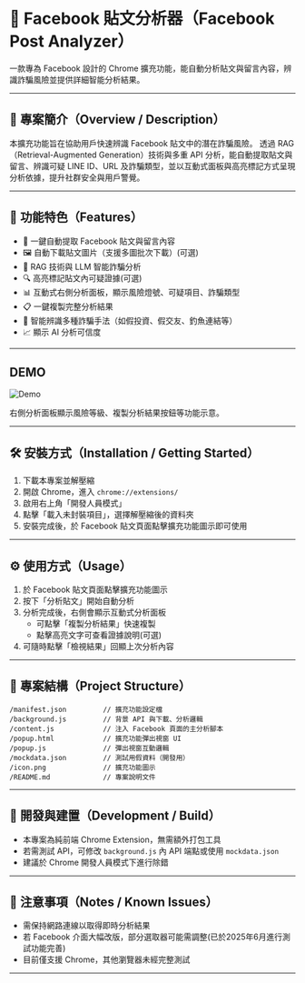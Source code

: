 # 📘 Facebook 貼文分析器（Facebook Post Analyzer）

一款專為 Facebook 設計的 Chrome 擴充功能，能自動分析貼文與留言內容，辨識詐騙風險並提供詳細智能分析結果。

---

## 📖 專案簡介（Overview / Description）

本擴充功能旨在協助用戶快速辨識 Facebook 貼文中的潛在詐騙風險。
透過 RAG（Retrieval-Augmented Generation）技術與多重 API 分析，能自動提取貼文與留言、辨識可疑 LINE ID、URL 及詐騙類型，並以互動式面板與高亮標記方式呈現分析依據，提升社群安全與用戶警覺。

---

## 🚀 功能特色（Features）

- 📝 一鍵自動提取 Facebook 貼文與留言內容
- 🖼️ 自動下載貼文圖片（支援多圖批次下載）(可選)
- 🤖 RAG 技術與 LLM 智能詐騙分析
- 🔍 高亮標記貼文內可疑證據(可選)
- 📊 互動式右側分析面板，顯示風險燈號、可疑項目、詐騙類型
- 📋 一鍵複製完整分析結果
- 🎯 智能辨識多種詐騙手法（如假投資、假交友、釣魚連結等）
- 📈 顯示 AI 分析可信度


---

## DEMO

![Demo](docs/demo_2025_06_20.gif)

 右側分析面板顯示風險等級、複製分析結果按鈕等功能示意。

---

## 🛠️ 安裝方式（Installation / Getting Started）

1. 下載本專案並解壓縮
2. 開啟 Chrome，進入 `chrome://extensions/`
3. 啟用右上角「開發人員模式」
4. 點擊「載入未封裝項目」，選擇解壓縮後的資料夾
5. 安裝完成後，於 Facebook 貼文頁面點擊擴充功能圖示即可使用

---

## ⚙️ 使用方式（Usage）

1. 於 Facebook 貼文頁面點擊擴充功能圖示
2. 按下「分析貼文」開始自動分析
3. 分析完成後，右側會顯示互動式分析面板
   - 可點擊「複製分析結果」快速複製
   - 點擊高亮文字可查看證據說明(可選)
4. 可隨時點擊「檢視結果」回顯上次分析內容

---

## 📁 專案結構（Project Structure）

```
/manifest.json         // 擴充功能設定檔
/background.js         // 背景 API 與下載、分析邏輯
/content.js            // 注入 Facebook 頁面的主分析腳本
/popup.html            // 擴充功能彈出視窗 UI
/popup.js              // 彈出視窗互動邏輯
/mockdata.json         // 測試用假資料（開發用）
/icon.png              // 擴充功能圖示
/README.md             // 專案說明文件
```

---



## 🧪 開發與建置（Development / Build）

- 本專案為純前端 Chrome Extension，無需額外打包工具
- 若需測試 API，可修改 `background.js` 內 API 端點或使用 `mockdata.json`
- 建議於 Chrome 開發人員模式下進行除錯

---

## 📌 注意事項（Notes / Known Issues）

- 需保持網路連線以取得即時分析結果
- 若 Facebook 介面大幅改版，部分選取器可能需調整(已於2025年6月進行測試功能完善)
- 目前僅支援 Chrome，其他瀏覽器未經完整測試

---
